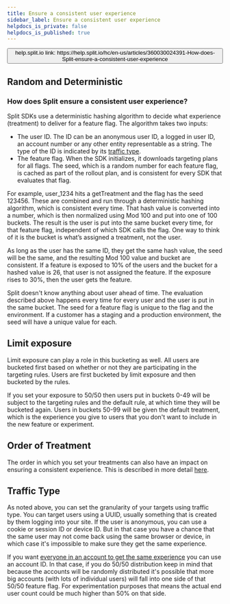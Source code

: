```yaml
---
title: Ensure a consistent user experience
sidebar_label: Ensure a consistent user experience
helpdocs_is_private: false
helpdocs_is_published: true
---
```


<p>
  <button style={{borderRadius:'8px', border:'1px', fontFamily:'Courier New', fontWeight:'800', textAlign:'left'}}> help.split.io link: https://help.split.io/hc/en-us/articles/360030024391-How-does-Split-ensure-a-consistent-user-experience </button>
</p>

## Random and Deterministic

### How does Split ensure a consistent user experience?

Split SDKs use a deterministic hashing algorithm to decide what experience (treatment) to deliver for a feature flag. The algorithm takes two inputs:

* The user ID. The ID can be an anonymous user ID, a logged in user ID, an account number or any other entity representable as a string. The type of the ID is indicated by its [traffic type](https://help.split.io/hc/en-us/articles/360019916311-Traffic-type). 
* The feature flag. When the SDK initializes, it downloads targeting plans for all flags. The seed, which is a random number for each feature flag, is cached as part of the rollout plan, and is consistent for every SDK that evaluates that flag.

For example, user_1234 hits a getTreatment and the flag has the seed 123456.  These are combined and run through a deterministic hashing algorithm, which is consistent every time.  That hash value is converted into a number, which is then normalized using Mod 100 and put into one of 100 buckets.  The result is the user is put into the same bucket every time, for that feature flag, independent of which SDK calls the flag.  One way to think of it is the bucket is what’s assigned a treatment, not the user.

As long as the user has the same ID, they get the same hash value, the seed will be the same, and the resulting Mod 100 value and bucket are consistent. If a feature is exposed to 10% of the users and the bucket for a hashed value is 26, that user is not assigned the feature. If the exposure rises to 30%, then the user gets the feature.

Split doesn't know anything about user ahead of time. The evaluation described above happens every time for every user and the user is put in the same bucket. The seed for a feature flag is unique to the flag and the environment. If a customer has a staging and a production environment, the seed will have a unique value for each. 

## Limit exposure

Limit exposure can play a role in this bucketing as well.  All users are bucketed first based on whether or not they are participating in the targeting rules.  Users are first bucketed by limit exposure and then bucketed by the rules. 

If you set your exposure to 50/50 then users put in buckets 0-49 will be subject to the targeting rules and the default rule, at which time they will be bucketed again.  Users in buckets 50-99 will be given the default treatment, which is the experience you give to users that you don't want to include in the new feature or experiment.

## Order of Treatment

The order in which you set your treatments can also have an impact on ensuring a consistent experience.  This is described in more detail [here](https://help.split.io/hc/en-us/articles/360030117011-Why-setting-the-order-of-treatments-matters).

## Traffic Type

As noted above, you can set the granularity of your targets using traffic type.  You can target users using a UUID, usually something that is created by them logging into your site.  If the user is anonymous, you can use a cookie or session ID or device ID.  But in that case you have a chance that the same user may not come back using the same browser or device, in which case it's impossible to make sure they get the same experience.

If you want [everyone in an account to get the same experience](https://help.split.io/hc/en-us/articles/360029718252-Best-practices-when-targeting-an-account-or-organization) you can use an account ID.  In that case, if you do 50/50 distribution keep in mind that because the accounts will be randomly distributed it's possible that more big accounts (with lots of individual users) will fall into one side of that 50/50 feature flag.  For experimentation purposes that means the actual end user count could be much higher than 50% on that side.